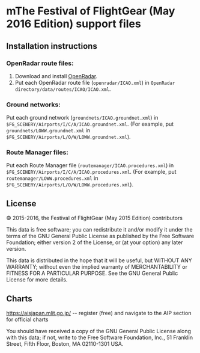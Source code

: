 mThe Festival of FlightGear (May 2016 Edition) support files
===========================================================

Installation instructions
-------------------------

<h3>OpenRadar route files:</h3>

1. Download and install [OpenRadar](http://wiki.flightgear.org/OpenRadar).
2. Put each OpenRadar route file (`openradar/ICAO.xml`) in
   `OpenRadar directory/data/routes/ICAO/ICAO.xml`.

<h3>Ground networks:</h3>

Put each ground network (`groundnets/ICAO.groundnet.xml`) in
`$FG_SCENERY/Airports/I/C/A/ICAO.groundnet.xml`. (For example, put
`groundnets/LOWW.groundnet.xml` in
`$FG_SCENERY/Airports/L/O/W/LOWW.groundnet.xml`).

<h3>Route Manager files:</h3>

Put each Route Manager file (`routemanager/ICAO.procedures.xml`) in
`$FG_SCENERY/Airports/I/C/A/ICAO.procedures.xml`. (For example, put
`routemanager/LOWW.procedures.xml` in
`$FG_SCENERY/Airports/L/O/W/LOWW.procedures.xml`).

License
--------

:copyright: 2015-2016, the Festival of FlightGear (May 2015 Edition) contributors

This data is free software; you can redistribute it and/or modify it under the
terms of the GNU General Public License as published by the Free Software
Foundation; either version 2 of the License, or (at your option) any later
version.

This data is distributed in the hope that it will be useful, but WITHOUT ANY
WARRANTY; without even the implied warranty of MERCHANTABILITY or FITNESS FOR
A PARTICULAR PURPOSE. See the GNU General Public License for more details.


Charts
--------
https://aisjapan.mlit.go.jp/ -- register (free) and navigate to the AIP section for official charts

You should have received a copy of the GNU General Public License along with
this data; if not, write to the Free Software Foundation, Inc., 51 Franklin
Street, Fifth Floor, Boston, MA 02110-1301 USA.
